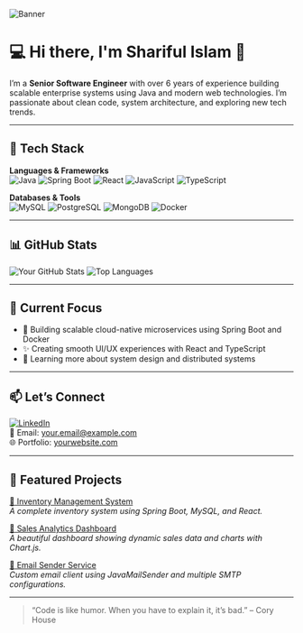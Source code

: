 <!-- Profile Header -->
![Banner](https://i.imgur.com/qb9HRdX.png) <!-- Replace with your own banner image -->

# 💻 Hi there, I'm Shariful Islam 👋

I’m a **Senior Software Engineer** with over 6 years of experience building scalable enterprise systems using Java and modern web technologies. I’m passionate about clean code, system architecture, and exploring new tech trends.

---

## 🔧 Tech Stack

**Languages & Frameworks**  
![Java](https://img.shields.io/badge/Java-ED8B00?style=flat&logo=java&logoColor=white)
![Spring Boot](https://img.shields.io/badge/Spring_Boot-6DB33F?style=flat&logo=spring-boot&logoColor=white)
![React](https://img.shields.io/badge/React-20232A?style=flat&logo=react&logoColor=61DAFB)
![JavaScript](https://img.shields.io/badge/JavaScript-F7DF1E?style=flat&logo=javascript&logoColor=black)
![TypeScript](https://img.shields.io/badge/TypeScript-007ACC?style=flat&logo=typescript&logoColor=white)

**Databases & Tools**  
![MySQL](https://img.shields.io/badge/MySQL-4479A1?style=flat&logo=mysql&logoColor=white)
![PostgreSQL](https://img.shields.io/badge/PostgreSQL-316192?style=flat&logo=postgresql&logoColor=white)
![MongoDB](https://img.shields.io/badge/MongoDB-4EA94B?style=flat&logo=mongodb&logoColor=white)
![Docker](https://img.shields.io/badge/Docker-2496ED?style=flat&logo=docker&logoColor=white)

---

## 📊 GitHub Stats

![Your GitHub Stats](https://github-readme-stats.vercel.app/api?username=yourusername&show_icons=true&theme=tokyonight&hide_border=true)
![Top Languages](https://github-readme-stats.vercel.app/api/top-langs/?username=yourusername&layout=compact&theme=tokyonight&hide_border=true)

---

## 🚀 Current Focus

- 🔭 Building scalable cloud-native microservices using Spring Boot and Docker  
- ✨ Creating smooth UI/UX experiences with React and TypeScript  
- 📘 Learning more about system design and distributed systems  

---

## 📫 Let’s Connect

[![LinkedIn](https://img.shields.io/badge/LinkedIn-blue?logo=linkedin&style=flat)](https://linkedin.com/in/yourprofile)  
📧 Email: your.email@example.com  
🌐 Portfolio: [yourwebsite.com](https://yourwebsite.com)

---

## 📌 Featured Projects

[🔹 Inventory Management System](https://github.com/yourusername/inventory-system)  
_A complete inventory system using Spring Boot, MySQL, and React._

[🔹 Sales Analytics Dashboard](https://github.com/yourusername/sales-dashboard)  
_A beautiful dashboard showing dynamic sales data and charts with Chart.js._

[🔹 Email Sender Service](https://github.com/yourusername/email-sender)  
_Custom email client using JavaMailSender and multiple SMTP configurations._

---

> “Code is like humor. When you have to explain it, it’s bad.” – Cory House

